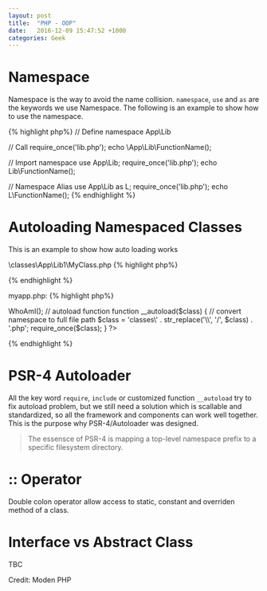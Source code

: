 ```yaml
---
layout: post
title:  "PHP - OOP"
date:   2016-12-09 15:47:52 +1000
categories: Geek
---
```


Namespace
=========
Namespace is the way to avoid the name collision. `namespace`, `use` and `as` are the keywords we use Namespace. The following is an example to show how to use the namespace. 

{% highlight php%}
// Define
namespace App\Lib

// Call
require_once('lib.php');
echo \App\Lib\FunctionName();

// Import namespace
use App\Lib;
require_once('lib.php');
echo Lib\FunctionName();

// Namespace Alias
use App\Lib as L;
require_once('lib.php');
echo L\FunctionName();
{% endhighlight %}

Autoloading Namespaced Classes
==============================
This is an example to show how auto loading works

\classes\App\Lib1\MyClass.php
{% highlight php%}
<?php
namespace App\Lib1;

class MyClass {
	public function WhoAmI() {
		return __METHOD__;
	}
}
?>
{% endhighlight %}

myapp.php:
{% highlight php%}
<?php
use App\Lib1\MyClass as MC;

$obj = new MC();
echo $obj->WhoAmI();

// autoload function
function __autoload($class) {

	// convert namespace to full file path
	$class = 'classes\' . str_replace('\\', '/', $class) . '.php';
	require_once($class);

}
?>
{% endhighlight %}

PSR-4 Autoloader
================
All the key word `require`, `include` or customized function `__autoload` try to fix autoload problem, but we still need a solution which is scallable and standardized, so all the framework and components can work well together. This is the purpose why PSR-4/Autoloader was designed.

> The essensce of PSR-4 is mapping a top-level namespace prefix to a specific filesystem directory.

:: Operator
=====
Double colon operator allow access to static, constant and overriden method of a class.

Interface vs Abstract Class
===========================
TBC

Credit:
Moden PHP

